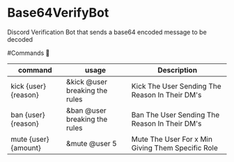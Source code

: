 # Base64VerifyBot
Discord Verification Bot that sends a base64 encoded message to be decoded

#Commands 🔧 

| command              | usage                          | Description                                       |
|----------------------|--------------------------------|---------------------------------------------------|
| kick {user} {reason} | &kick @user breaking the rules | Kick The User Sending The Reason In Their DM's    |
| ban {user} {reason}  | &ban @user breaking the rules  | Ban The User Sending The Reason In Their DM's     |
| mute {user} {amount} | &mute @user 5                  | Mute The User For x Min Giving Them Specific Role |
